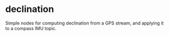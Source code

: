 declination
===========

Simple nodes for computing declination from a GPS stream, and applying it to a compass IMU topic.
